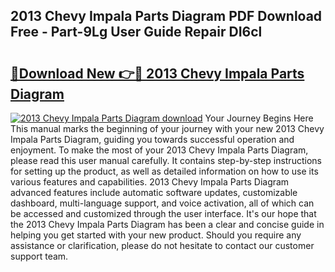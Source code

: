 ## 2013 Chevy Impala Parts Diagram PDF Download Free - Part-9Lg User Guide Repair DI6cl

# <h2><a href="http://dfndoc6.blite.top/?on=2013+Chevy+Impala+Parts+Diagram">🔗Download New 👉🔴 2013 Chevy Impala Parts Diagram</a></h2>

[![2013 Chevy Impala Parts Diagram download](https://i.imgur.com/lujVjoI.png)](http://dfndoc6.blite.top/?on=2013+Chevy+Impala+Parts+Diagram)
Your Journey Begins Here This manual marks the beginning of your journey with your new 2013 Chevy Impala Parts Diagram, guiding you towards successful operation and enjoyment. To make the most of your 2013 Chevy Impala Parts Diagram, please read this user manual carefully. It contains step-by-step instructions for setting up the product, as well as detailed information on how to use its various features and capabilities. 2013 Chevy Impala Parts Diagram advanced features include automatic software updates, customizable dashboard, multi-language support, and voice activation, all of which can be accessed and customized through the user interface. It's our hope that the 2013 Chevy Impala Parts Diagram has been a clear and concise guide in helping you get started with your new product. Should you require any assistance or clarification, please do not hesitate to contact our customer support team.
